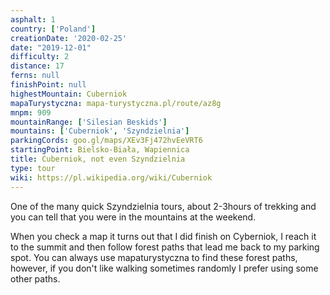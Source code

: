 ```yaml
---
asphalt: 1
country: ['Poland']
creationDate: '2020-02-25'
date: "2019-12-01"
difficulty: 2
distance: 17
ferns: null
finishPoint: null
highestMountain: Cuberniok
mapaTurystyczna: mapa-turystyczna.pl/route/az8g
mnpm: 909
mountainRange: ['Silesian Beskids']
mountains: ['Cuberniok', 'Szyndzielnia']
parkingCords: goo.gl/maps/XEv3Fj472hvEeVRT6
startingPoint: Bielsko-Biała, Wapiennica
title: Cuberniok, not even Szyndzielnia
type: tour
wiki: https://pl.wikipedia.org/wiki/Cuberniok
---
```


One of the many quick Szyndzielnia tours, about 2-3hours of trekking and you can tell that you were in the mountains at the weekend.

When you check a map it turns out that I did finish on Cyberniok, I reach it to the summit and then follow forest paths that lead me back to my parking spot. You can always use mapaturystyczna to find these forest paths, however, if you don't like walking sometimes randomly I prefer using some other paths.

